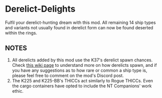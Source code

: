 # Derelict-Delights
Fulfil your derelict-hunting dream with this mod. All remaining 14 ship types and variants not usually found in derelict form can now be found deserted within the rings.

## NOTES
1. All derelicts added by this mod use the K37's derelict spawn chances. Check [this wiki page](https://delta-v.kodera.pl/index.php/Profit_Strategy_-_Derelicts#Finding_Derelicts_in_the_Wild) to understand more on how derelicts spawn, and if you have any suggestions as to how rare or common a ship type is, please feel free to comment on the mod's Discord post.
2. The K225 and K225-BB's THICCs act similarly to Rogue THICCs. Even the cargo containers have opted to include the NT Companions' work ethic.
